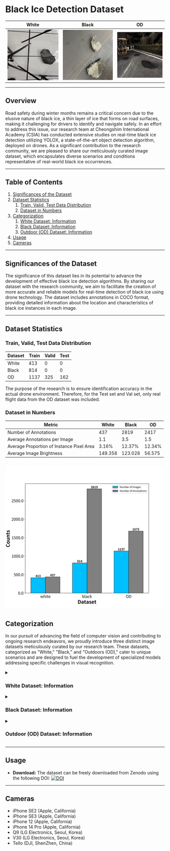 # Black Ice Detection Dataset
| White | Black | OD |
|---------------|---------------|------------|
| ![White Example](images/white_example.jpg) | ![Black Example](images/black_example.jpg) | ![OD Example](images/OD_example.jpg) |

---

## Overview

Road safety during winter months remains a critical concern due to the elusive nature of black ice, a thin layer of ice that forms on road surfaces, making it challenging for drivers to identify and navigate safely. In an effort to address this issue, our research team at Cheongshim International Academy (CSIA) has conducted extensive studies on real-time black ice detection utilizing YOLOX, a state-of-the-art object detection algorithm, deployed on drones. As a significant contribution to the research community, we are pleased to share our meticulously curated image dataset, which encapsulates diverse scenarios and conditions representative of real-world black ice occurrences.

---

## Table of Contents

1. [Significances of the Dataset](#significances-of-the-dataset)
2. [Dataset Statistics](#dataset-statistics)
    1. [Train, Valid, Test Data Distribution](#train-valid-test-data-distribution)
    2. [Dataset in Numbers](#dataset-in-numbers)
3. [Categorization](#categorization)
    1. [White Dataset: Information](#white-dataset-information)
    2. [Black Dataset: Information](#black-dataset-information)
    3. [Outdoor (OD) Dataset: Information](#outdoor-od-dataset-information)
4. [Usage](#usage)
5. [Cameras](#cameras)

---

## Significances of the Dataset

The significance of this dataset lies in its potential to advance the development of effective black ice detection algorithms. By sharing our dataset with the research community, we aim to facilitate the creation of more accurate and reliable models for real-time detection of black ice using drone technology. The dataset includes annotations in COCO format, providing detailed information about the location and characteristics of black ice instances in each image.

---

## Dataset Statistics

### Train, Valid, Test Data Distribution
| Dataset | Train | Valid | Test |
|---------|-------|-------|------|
| White   | 413   | 0     | 0    |
| Black   | 814   | 0     | 0    |
| OD      | 1137  | 325   | 162  |

The purpose of the research is to ensure identification accuracy in the actual drone environment. Therefore, for the Test set and Val set, only real flight data from the OD dataset was included.

### Dataset in Numbers
| Metric                              | White   | Black   | OD      |
|-------------------------------------|---------|---------|---------|
| Number of Annotations               | 437     | 2819    | 2417    |
| Average Annotations per Image       | 1.1     | 3.5     | 1.5     |
| Average Proportion of Instance Pixel Area | 3.16%   | 12.37%  | 12.34%  |
| Average Image Brightness            | 149.358 | 123.028 | 56.575  |

![The number of images & annotations](images/image_annotation_comparison.png)
---

## Categorization

In our pursuit of advancing the field of computer vision and contributing to ongoing research endeavors, we proudly introduce three distinct image datasets meticulously curated by our research team. These datasets, categorized as "White," "Black," and "Outdoors (OD)," cater to unique scenarios and are designed to fuel the development of specialized models addressing specific challenges in visual recognition.

<details>
<summary><h3>White Dataset: Information</h3></summary>

| Annotations per Image | Annotation Locations in Heatmaps | Pixel Proportion | Brightness Distribution |
|------------------------|------------------------------------|-------------------|--------------------------|
| ![Annotations per Image](images/ObjCount_w.png) | ![Annotation Locations in Heatmaps](images/heatmap_w.png) | ![Pixel Proportion](images/PixelArea_W.png) | ![Brightness Distribution](images/brightness_W.png) |

#### Composition

This dataset comprises 413 images, each meticulously annotated with an average of 1.1 annotations per image, depicting the unique optical characteristics of black ice.

#### Properties

The average proportion of instance pixel area is 3.16%, emphasizing the subtlety of the black ice formations. The average image brightness is measured at 149.358.

#### Capture Environment

The images were taken in controlled indoor laboratory conditions, ensuring consistency and repeatability.

#### Creation Method

The dataset was generated by cooling asphalt samples in a freezer to temperatures ranging from -4°C to -20°C. Subsequently, 4°C water was sprayed onto the sample surfaces, creating black ice. The dataset captures the optical properties of black ice, showcasing its interaction with light.

#### Significance

Valuable for highlighting the optical characteristics of black ice, enhancing model accuracy in well-lit scenarios.

</details>

<details>
<summary><h3>Black Dataset: Information</h3></summary>

| Annotations per Image | Annotation Locations in Heatmaps | Pixel Proportion | Brightness Distribution |
|------------------------|------------------------------------|-------------------|--------------------------|
| ![Annotations per Image](images/ObjCount_b.png) | ![Annotation Locations in Heatmaps](images/heatmap_b.png) | ![Pixel Proportion](images/PixelArea_B.png) | ![Brightness Distribution](images/brightness_B.png) |

#### Composition

This dataset comprises 814 images, with a detailed annotation structure averaging 3.5 annotations per image, showcasing the challenges of recognition in low-light conditions.

#### Properties

The average proportion of instance pixel area is notably higher at 12.37%, reflecting the complex and varied formations of black ice. The average image brightness is measured at 123.028.

#### Capture Environment

Similar to the White Dataset, images were captured in a controlled indoor laboratory environment. Asphalt pelt was placed under the black iced asphalt pieces to replicate realistic scenarios.

#### Creation Method

The dataset creation involved the same process of cooling asphalt samples, followed by spraying water to create black ice. To simulate real-world conditions, asphalt pelt was used as a background, and various shapes of black ice were randomly placed in each image.

#### Significance

Realistic emulation of black ice using backgrounds made up of asphalt pelts, providing essential dark images for robust model training.

</details>

<details>
<summary><h3>Outdoor (OD) Dataset: Information</h3></summary>

| Annotations per Image | Annotation Locations in Heatmaps | Pixel Proportion | Brightness Distribution |
|------------------------|------------------------------------|-------------------|--------------------------|
| ![Annotations per Image](images/ObjCount_OD.png) | ![Annotation Locations in Heatmaps](images/heatmap_OD.png) | ![Pixel Proportion](images/PixelArea_OD.png) | ![Brightness Distribution](images/brightness_OD.png) |

#### Composition

This dataset is the most extensive, consisting of 1624 images, with an average of 1.5 annotations per image, capturing the challenges of recognizing black ice in outdoor winter conditions.

#### Properties

The average proportion of instance pixel area is 12.34%, mirroring the complexity of real-world outdoor scenarios. The average image brightness is significantly lower at 56.575.

#### Capture Environment

Unlike the indoor datasets, the OD dataset was captured outdoors in winter conditions where black ice naturally forms.

#### Creation Method

Black ice was created on the asphalt road of Cheongshim International High School by spraying +4°C water onto the surface. DJI Tello's built-in camera was used for capturing images from various angles, simulating drone-like perspectives. This dataset is designed to closely replicate real-world scenarios, providing a valuable resource for training models for outdoor applications.

#### Significance

Represents real-world outdoor scenarios, offering a unique perspective for developing models capable of handling diverse and challenging conditions.

</details>

---

## Usage
- **Download:** The dataset can be freely downloaded from Zenodo using the following DOI: [![DOI](https://zenodo.org/badge/DOI/10.5281/zenodo.10428765.svg)](https://doi.org/10.5281/zenodo.10428765)

---

## Cameras

- iPhone SE2 (Apple, California)
- iPhone SE3 (Apple, California)
- iPhone 12 (Apple, California)
- iPhone 14 Pro (Apple, California)
- Q9 (LG Electronics, Seoul, Korea)
- V30 (LG Electronics, Seoul, Korea)
- Tello (DJI, ShenZhen, China)
